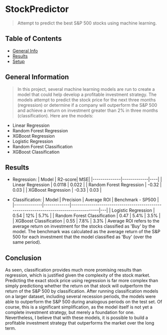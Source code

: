 # StockPredictor
> Attempt to predict the best S&P 500 stocks using machine learning.

## Table of Contents
* [General Info](#general-information)
* [Results](#results)
* [Setup](#setup)

## General Information
> In this project, several machine learning models are run to create a model
> that could help develop a profitable investment strategy. The models attempt
> to predict the stock price for the next three months (regression) or
> determine if a company will outperform the S&P 500 and achieve a return
> on investment greater than 2% in three months (classification). Here are the models:
- Linear Regression
- Random Forest Regression
- XGBoost Regression
- Logistic Regression
- Random Forest Classification
- XGBoost Classification

## Results
- Regression:
| Model        | R2-score| MSE|
|--------------|-------------|----|
| Linear Regression     | 0.0118 | 0.022 |
| Random Forest Regression | -0.32 | 0.03   |
| XGBoost Regression | -0.33 | 0.03   |

- Classification:
| Model        | Precision       | Average ROI   | Benchmark - SP500 |
|--------------|-------------|----------------------------------------------------------------------------------------|---|
| Logistic Regression     | 0.54 | 12% | 5.7% |
| Random Forest Classification | 0.47 | 5.4%   | 3.5% |
| XGBoost Classification | 0.55 | 7.8% | 3.3% |
Average ROI refers to the average return on investment for the stocks classified as 'Buy' by the model. The benchmark was calculated as the average return of the S&P 500 for each investment that the model classified as 'Buy' (over the same period).

## Conclusion
As seen, classification provides much more promising results than regression, which is justified given the complexity of the stock market. Predicting the exact stock price using regression is far more complex than simply predictiong whether the return on that stock will outperform the return of the S&P 500 by classification. 
After running classification models on a larger dataset, including several recession periods, the models were able to outperform the S&P 500 during analogous periods on the test set. Of course, this is a significant simplification, as the model itself is not yet a complete investment strategy, but merely a foundation for one. Nevertheless, I believe that with these models, it is possible to build a profitable investment strategy that outperforms the market over the long term.